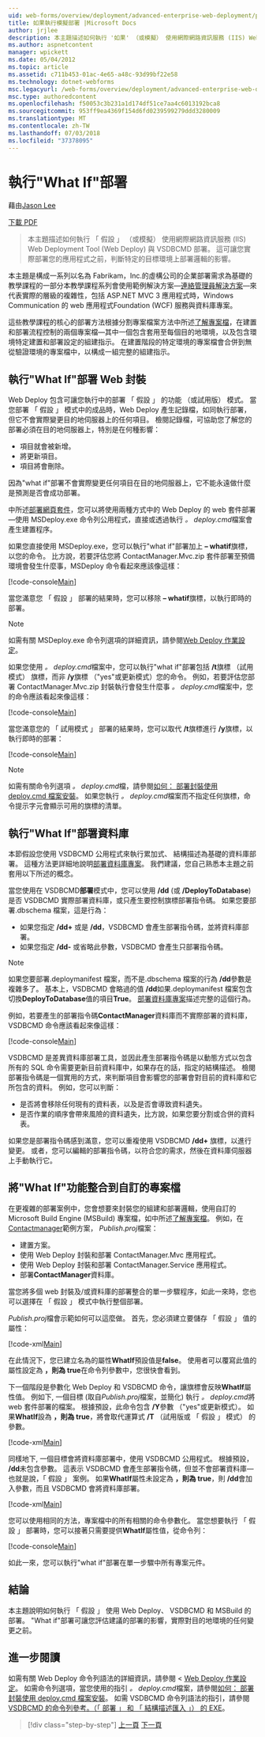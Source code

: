 ```yaml
---
uid: web-forms/overview/deployment/advanced-enterprise-web-deployment/performing-a-what-if-deployment
title: 如果執行模擬部署 |Microsoft Docs
author: jrjlee
description: 本主題描述如何執行 '如果' （或模擬） 使用網際網路資訊服務 (IIS) Web Deployment Tool (Web Deploy) 和 V 部署...
ms.author: aspnetcontent
manager: wpickett
ms.date: 05/04/2012
ms.topic: article
ms.assetid: c711b453-01ac-4e65-a48c-93d99bf22e58
ms.technology: dotnet-webforms
msc.legacyurl: /web-forms/overview/deployment/advanced-enterprise-web-deployment/performing-a-what-if-deployment
msc.type: authoredcontent
ms.openlocfilehash: f50053c3b231a1d174df51ce7aa4c6013192bca8
ms.sourcegitcommit: 953ff9ea4369f154d6fd0239599279ddd3280009
ms.translationtype: MT
ms.contentlocale: zh-TW
ms.lasthandoff: 07/03/2018
ms.locfileid: "37378095"
---
```

<a name="performing-a-what-if-deployment"></a>執行"What If"部署
====================
藉由[Jason Lee](https://github.com/jrjlee)

[下載 PDF](https://msdnshared.blob.core.windows.net/media/MSDNBlogsFS/prod.evol.blogs.msdn.com/CommunityServer.Blogs.Components.WeblogFiles/00/00/00/63/56/8130.DeployingWebAppsInEnterpriseScenarios.pdf)

> 本主題描述如何執行 「 假設 」 （或模擬） 使用網際網路資訊服務 (IIS) Web Deployment Tool (Web Deploy) 與 VSDBCMD 部署。 這可讓您實際部署您的應用程式之前，判斷特定的目標環境上部署邏輯的影響。


本主題是構成一系列以名為 Fabrikam，Inc.的虛構公司的企業部署需求為基礎的教學課程的一部分本教學課程系列會使用範例解決方案&#x2014;[連絡管理員解決方案](../web-deployment-in-the-enterprise/the-contact-manager-solution.md)&#x2014;來代表實際的層級的複雜性，包括 ASP.NET MVC 3 應用程式時，Windows Communication 的 web 應用程式Foundation (WCF) 服務與資料庫專案。

這些教學課程的核心的部署方法根據分割專案檔案方法中所述[了解專案檔](../web-deployment-in-the-enterprise/understanding-the-project-file.md)，在建置和部署流程控制的兩個專案檔&#x2014;其中一個包含套用至每個目的地環境，以及包含環境特定建置和部署設定的組建指示。 在建置階段的特定環境的專案檔會合併到無從驗證環境的專案檔中，以構成一組完整的組建指示。

## <a name="performing-a-what-if-deployment-for-web-packages"></a>執行"What If"部署 Web 封裝

Web Deploy 包含可讓您執行中的部署 「 假設 」 的功能 （或試用版） 模式。 當您部署 「 假設 」 模式中的成品時，Web Deploy 產生記錄檔，如同執行部署，但它不會實際變更目的地伺服器上的任何項目。 檢閱記錄檔，可協助您了解您的部署必須在目的地伺服器上，特別是在何種影響：

- 項目就會被新增。
- 將更新項目。
- 項目將會刪除。

因為"what if"部署不會實際變更任何項目在目的地伺服器上，它不能永遠做什麼是預測是否會成功部署。

中所述[部署網頁套件](../web-deployment-in-the-enterprise/deploying-web-packages.md)，您可以將使用兩種方式中的 Web Deploy 的 web 套件部署&#x2014;使用 MSDeploy.exe 命令列公用程式，直接或透過執行 *。 deploy.cmd*檔案會產生建置程序。

如果您直接使用 MSDeploy.exe，您可以執行"what if"部署加上 **– whatif**旗標，以您的命令。 比方說，若要評估您將 ContactManager.Mvc.zip 套件部署至預備環境會發生什麼事，MSDeploy 命令看起來應該像這樣：


[!code-console[Main](performing-a-what-if-deployment/samples/sample1.cmd)]


當您滿意您 「 假設 」 部署的結果時，您可以移除 **– whatif**旗標，以執行即時的部署。

> [!NOTE]
> 如需有關 MSDeploy.exe 命令列選項的詳細資訊，請參閱[Web Deploy 作業設定](https://technet.microsoft.com/library/dd569089(WS.10).aspx)。


如果您使用 *。 deploy.cmd*檔案中，您可以執行"what if"部署包括 **/t**旗標 （試用模式） 旗標，而非 **/y**旗標 （"yes"或更新模式）您的命令。 例如，若要評估您部署 ContactManager.Mvc.zip 封裝執行會發生什麼事 *。 deploy.cmd*檔案中，您的命令應該看起來像這樣：


[!code-console[Main](performing-a-what-if-deployment/samples/sample2.cmd)]


當您滿意您的 「 試用模式 」 部署的結果時，您可以取代 **/t**旗標進行 **/y**旗標，以執行即時的部署：


[!code-console[Main](performing-a-what-if-deployment/samples/sample3.cmd)]


> [!NOTE]
> 如需有關命令列選項 *。 deploy.cmd*檔，請參閱[如何： 部署封裝使用 deploy.cmd 檔案安裝](https://msdn.microsoft.com/library/ff356104.aspx)。 如果您執行 *。 deploy.cmd*檔案而不指定任何旗標，命令提示字元會顯示可用的旗標的清單。


## <a name="performing-a-what-if-deployment-for-databases"></a>執行"What If"部署資料庫

本節假設您使用 VSDBCMD 公用程式來執行累加式、 結構描述為基礎的資料庫部署。 這種方法更詳細地說明[部署資料庫專案](../web-deployment-in-the-enterprise/deploying-database-projects.md)。 我們建議，您自己熟悉本主題之前套用以下所述的概念。

當您使用在 VSDBCMD**部署**模式中，您可以使用 **/dd** (或 **/DeployToDatabase**) 是否 VSDBCMD 實際部署資料庫，或只產生要控制旗標部署指令碼。 如果您要部署.dbschema 檔案，這是行為：

- 如果您指定 **/dd+** 或是 **/dd**，VSDBCMD 會產生部署指令碼，並將資料庫部署。
- 如果您指定 **/dd-** 或省略此參數，VSDBCMD 會產生只部署指令碼。

> [!NOTE]
> 如果您要部署.deploymanifest 檔案，而不是.dbschema 檔案的行為 **/dd**參數是複雜多了。 基本上，VSDBCMD 會略過的值 **/dd**如果.deploymanifest 檔案包含切換**DeployToDatabase**值的項目**True**。 [部署資料庫專案](../web-deployment-in-the-enterprise/deploying-database-projects.md)描述完整的這個行為。


例如，若要產生的部署指令碼**ContactManager**資料庫而不實際部署的資料庫，VSDBCMD 命令應該看起來像這樣：


[!code-console[Main](performing-a-what-if-deployment/samples/sample4.cmd)]


VSDBCMD 是差異資料庫部署工具，並因此產生部署指令碼是以動態方式以包含所有的 SQL 命令需要更新目前資料庫中，如果存在的話，指定的結構描述。 檢閱部署指令碼是一個實用的方式，來判斷項目會影響您的部署會對目前的資料庫和它所包含的資料。 例如，您可以判斷：

- 是否將會移除任何現有的資料表，以及是否會導致資料遺失。
- 是否作業的順序會帶來風險的資料遺失，比方說，如果您要分割或合併的資料表。

如果您是部署指令碼感到滿意，您可以重複使用 VSDBCMD **/dd+** 旗標，以進行變更。 或者，您可以編輯的部署指令碼，以符合您的需求，然後在資料庫伺服器上手動執行它。

## <a name="integrating-what-if-functionality-into-custom-project-files"></a>將"What If"功能整合到自訂的專案檔

在更複雜的部署案例中，您會想要來封裝您的組建和部署邏輯，使用自訂的 Microsoft Build Engine (MSBuild) 專案檔，如中所述[了解專案檔](../web-deployment-in-the-enterprise/understanding-the-project-file.md)。 例如，在[Contactmanager](../web-deployment-in-the-enterprise/the-contact-manager-solution.md)範例方案， *Publish.proj*檔案：

- 建置方案。
- 使用 Web Deploy 封裝和部署 ContactManager.Mvc 應用程式。
- 使用 Web Deploy 封裝和部署 ContactManager.Service 應用程式。
- 部署**ContactManager**資料庫。

當您將多個 web 封裝及/或資料庫的部署整合的單一步驟程序，如此一來時，您也可以選擇在 「 假設 」 模式中執行整個部署。

*Publish.proj*檔會示範如何可以這麼做。 首先，您必須建立要儲存 「 假設 」 值的屬性：


[!code-xml[Main](performing-a-what-if-deployment/samples/sample5.xml)]


在此情況下，您已建立名為的屬性**WhatIf**預設值是**false**。 使用者可以覆寫此值的屬性設定為 **，則為 true**在命令列參數中，您很快會看到。

下一個階段是參數化 Web Deploy 和 VSDBCMD 命令，讓旗標會反映**WhatIf**屬性值。 例如下, 一個目標 (取自*Publish.proj*檔案，並簡化) 執行 *。 deploy.cmd*將 web 套件部署的檔案。 根據預設，此命令包含 **/Y**參數 （"yes"或更新模式）。 如果**WhatIf**設為 **，則為 true**，將會取代運算式 **/T** （試用版或 「 假設 」 模式） 的參數。


[!code-xml[Main](performing-a-what-if-deployment/samples/sample6.xml)]


同樣地下, 一個目標會將資料庫部署中，使用 VSDBCMD 公用程式。 根據預設， **/dd**未包含參數。 這表示 VSDBCMD 會產生部署指令碼，但並不會部署資料庫&#x2014;也就是說，「 假設 」 案例。 如果**WhatIf**屬性未設定為 **，則為 true**，則 **/dd**會加入參數，而且 VSDBCMD 會將資料庫部署。


[!code-xml[Main](performing-a-what-if-deployment/samples/sample7.xml)]


您可以使用相同的方法，專案檔中的所有相關的命令參數化。 當您想要執行 「 假設 」 部署時，您可以接著只需要提供**WhatIf**屬性值，從命令列：


[!code-console[Main](performing-a-what-if-deployment/samples/sample8.cmd)]


如此一來，您可以執行"what if"部署在單一步驟中所有專案元件。

## <a name="conclusion"></a>結論

本主題說明如何執行 「 假設 」 使用 Web Deploy、 VSDBCMD 和 MSBuild 的部署。 "What if"部署可讓您評估建議的部署的影響，實際對目的地環境的任何變更之前。

## <a name="further-reading"></a>進一步閱讀

如需有關 Web Deploy 命令列語法的詳細資訊，請參閱 < [Web Deploy 作業設定](https://technet.microsoft.com/library/dd569089(WS.10).aspx)。 如需命令列選項，當您使用的指引 *。 deploy.cmd*檔案，請參閱[如何： 部署封裝使用 deploy.cmd 檔案安裝](https://msdn.microsoft.com/library/ff356104.aspx)。 如需 VSDBCMD 命令列語法的指引，請參閱[VSDBCMD 的命令列參考。（「 部署 」 和 「 結構描述匯入 」） 的 EXE](https://msdn.microsoft.com/library/dd193283.aspx)。

> [!div class="step-by-step"]
> [上一頁](advanced-enterprise-web-deployment.md)
> [下一頁](customizing-database-deployments-for-multiple-environments.md)
